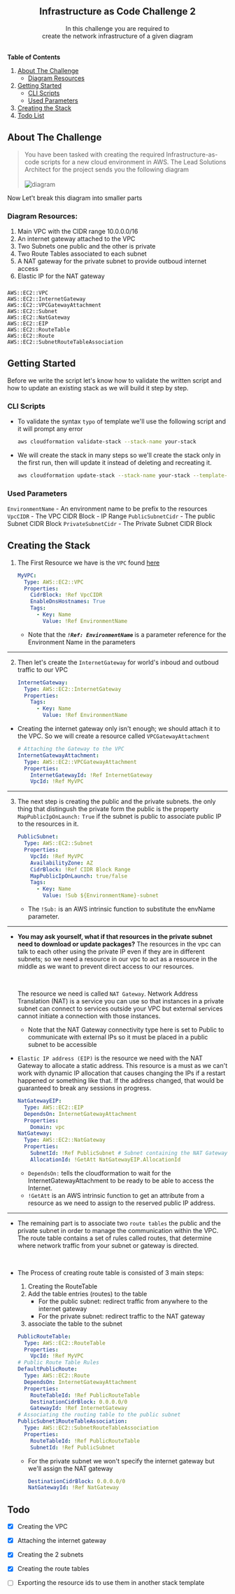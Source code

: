 

<div align="center">
  <h2 align="center">Infrastructure as Code Challenge 2</h2>
  <p align="center">
    In this challenge you are required to <br> create the network infrastructure of a given diagram 
    <br />
    <br/>
  </p>
</div>

<!-- TABLE OF CONTENTS -->
  <strong>Table of Contents</strong>
  <ol>
    <li>
      <a href="#about-the-challenge">About The Challenge
      </a>
      <ul>
        <li>
        <a href="#diagram-resources">Diagram Resources
        </a>
        </li>
      </ul>
    </li>
    <li>
      <a href="#getting-started">Getting Started</a>
      <ul>
        <li><a href="#cli-scripts">CLI Scripts</a></li>
        <li><a href="#used-parameters">Used Parameters</a></li>  
      </ul>
    </li>
    <li> <a href="#creating-the-stack">Creating the Stack</a></li>
      <li> <a href="#todo">Todo List</a></li>

  </ol>


## About The Challenge

> You have been tasked with creating the required Infrastructure-as-code scripts for a new cloud environment in AWS. The Lead Solutions Architect for the project sends you the following diagram <br><br>
![diagram](./Diagram.png)



Now Let't break this diagram into smaller parts
### Diagram Resources:
1. Main VPC with the CIDR range 10.0.0.0/16
2. An internet gateway attached to the VPC
3. Two Subnets one public and the other is private
4. Two Route Tables associated to each subnet
5. A NAT gateway for the private subnet to provide outboud internet access 
6. Elastic IP for the NAT gateway
###
    AWS::EC2::VPC
    AWS::EC2::InternetGateway
    AWS::EC2::VPCGatewayAttachment
    AWS::EC2::Subnet
    AWS::EC2::NatGateway
    AWS::EC2::EIP
    AWS::EC2::RouteTable
    AWS::EC2::Route
    AWS::EC2::SubnetRouteTableAssociation

<!-- GETTING STARTED -->
## Getting Started

Before we write the script let's know how to validate the written script and how to update an existing stack as we will build it step by step. 

### CLI Scripts

* To validate the syntax `typo` of template we'll use the following script and it will prompt any error
    ```bash
    aws cloudformation validate-stack --stack-name your-stack
    ```
* We will create the stack in many steps so we'll create the stack only in the first run, then will update it instead of deleting and recreating it.
    ```bash
    aws cloudformation update-stack --stack-name your-stack --template-body file://path --parameters file://path --region=region
    ```
 
### Used Parameters
`EnvironmentName` - An environment name to be prefix to the resources
`VpcCIDR` - The VPC CIDR Block - IP Range 
`PublicSubnetCidr` - The public Subnet CIDR Block
`PrivateSubnetCidr` - The Private Subnet CIDR Block 

## Creating the Stack

1. The First Resource we have is the `VPC` found [here](https://docs.aws.amazon.com/AWSCloudFormation/latest/UserGuide/aws-resource-ec2-vpc.html)
    ```yaml
    MyVPC:
      Type: AWS::EC2::VPC
      Properties:
        CidrBlock: !Ref VpcCIDR
        EnableDnsHostnames: True
        Tags:
          - Key: Name
            Value: !Ref EnvironmentName
    ```
  
    - Note that the <strong> _`!Ref: EnvironmentName`_ </strong> is a parameter reference for the Environment Name in the parameters 
<hr>

2. Then let's create the `InternetGateway` for world's inboud and outboud traffic to our VPC
    ```yaml
    InternetGateway:
      Type: AWS::EC2::InternetGateway
      Properties:
        Tags:
          - Key: Name
            Value: !Ref EnvironmentName
    ```

  - Creating the internet gateway only isn't enough; we should attach it to the VPC.
  So we will create a resource called `VPCGatewayAttachment`
    ```yaml
    # Attaching the Gateway to the VPC
    InternetGatewayAttachment:
      Type: AWS::EC2::VPCGatewayAttachment
      Properties:
        InternetGatewayId: !Ref InternetGateway
        VpcId: !Ref MyVPC
    ``` 
<hr>

3. The next step is creating the public and the private subnets. the only thing that distingush the private form the public is the property `MapPublicIpOnLaunch:`  `True` if the subnet is public to associate public IP to the resources in it.
    ```yaml
    PublicSubnet:
      Type: AWS::EC2::Subnet
      Properties:
        VpcId: !Ref MyVPC
        AvailabilityZone: AZ
        CidrBlock: !Ref CIDR Block Range
        MapPublicIpOnLaunch: true/false
        Tags:
          - Key: Name
            Value: !Sub ${EnvironmentName}-subnet
    ```
    - The `!Sub:` is an AWS intrinsic function to substitute the envName parameter.
<hr>

* **You may ask yourself, what if that resources in the private subnet need to download or update packages?**
  The resources in the vpc can talk to each other using the private IP even if they are in different subnets; so we need a resource in our vpc to act as a resource in the middle as we want to prevent direct access to our resources.

  <br>
  
  The resource we need is called `NAT Gateway`.
  Network Address Translation (NAT) is a service you can use so that instances in a private subnet can connect to services outside your VPC but external services cannot initiate a connection with those instances.
  - Note that the NAT Gateway connectivity type here is set to Public to communicate with external IPs so it must be placed in a public subnet to be accessible
- `Elastic IP address (EIP)` is the resource we need with the NAT Gateway to allocate a static address. This resource is a must as we can't work with dynamic IP allocation that causes changing the IPs if a restart happened or something like that. If the address changed, that would be guaranteed to break any sessions in progress.   
  ```yaml
  NatGatewayEIP:
    Type: AWS::EC2::EIP
    DependsOn: InternetGatewayAttachment
    Properties:
      Domain: vpc
  NatGateway:
    Type: AWS::EC2::NatGateway
    Properties:
      SubnetId: !Ref PublicSubnet # Subnet containing the NAT Gateway 
      AllocationId: !GetAtt NatGatewayEIP.AllocationId
  ``` 
    - `DependsOn:` tells the cloudformation to wait for the InternetGatewayAttachment to be ready to be able to access the Internet.
    - `!GetAtt` is an AWS intrinsic function to get an attribute from a resource as we need to assign to the reserved public IP address.
    
<hr>

* The remaining part is to associate two `route tables` the public and the private subnet in order to manage the communication within the VPC.
The route table contains a set of rules called routes, that determine where network traffic from your subnet or gateway is directed.
<br>

* The Process of creating route table is consisted of 3 main steps:
  1. Creating the RouteTable
  2. Add the table entries (routes) to the table
      * For the public subnet: redirect traffic from anywhere to the internet gateway
      * For the private subnet: redirect traffic to the NAT gateway
  3. associate the table to the subnet

  ```yaml
  PublicRouteTable:
    Type: AWS::EC2::RouteTable
    Properties:
      VpcId: !Ref MyVPC
  # Public Route Table Rules
  DefaultPublicRoute:
    Type: AWS::EC2::Route
    DependsOn: InternetGatewayAttachment
    Properties:
      RouteTableId: !Ref PublicRouteTable
      DestinationCidrBlock: 0.0.0.0/0
      GatewayId: !Ref InternetGateway
  # Associating the routing table to the public subnet
  PublicSubnet1RouteTableAssociation:
    Type: AWS::EC2::SubnetRouteTableAssociation
    Properties:
      RouteTableId: !Ref PublicRouteTable
      SubnetId: !Ref PublicSubnet
  ```
  - For the private subnet we won't specify the internet gateway but we'll assign the NAT gateway 
    ```yaml
    DestinationCidrBlock: 0.0.0.0/0
    NatGatewayId: !Ref NatGateway
    ```   
 

## Todo
- [x] Creating the VPC
- [x] Attaching the internet gateway
- [x] Creating the 2 subnets
- [X] Creating the route tables
- [ ] Exporting the resource ids to use them in another stack template



